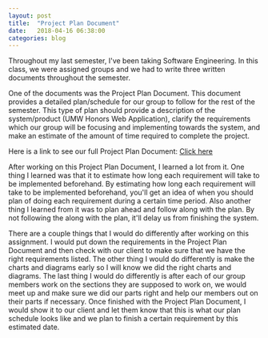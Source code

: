 ```yaml
---
layout: post
title:  "Project Plan Document"
date:   2018-04-16 06:38:00
categories: blog
---
```


Throughout my last semester, I've been taking Software Engineering. In this class, we were assigned groups and we had to write three written documents throughout the semester.


One of the documents was the Project Plan Document. This document provides a detailed plan/schedule for our group to follow for the rest of the semester. This type of plan should provide
a description of the system/product (UMW Honors Web Application), clarify the requirements which our group will be focusing and implementing towards the system, and make an estimate of the amount
of time required to complete the project.

Here is a link to see our full Project Plan Document: <a href="https://www.scribd.com/document/376557896/Project-Plan-Document-for-Honors-Program-Web-Application">Click here</a>


After working on this Project Plan Document, I learned a lot from it. One thing I learned was that it to estimate how long each requirement will take to be implemented beforehand.
By estimating how long each requirement will take to be implemented beforehand, you'll get an idea of when you should plan of doing each requirement during a certain time period.
Also another thing I learned from it was to plan ahead and follow along with the plan. By not following the along with the plan, it'll delay us from finishing the system.


There are a couple things that I would do differently after working on this assignment. I would put down the requirements in the Project Plan Document and then check with our
client to make sure that we have the right requirements listed. The other thing I would do differently is make the charts and diagrams early so I will know we did the right
charts and diagrams. The last thing I would do differently is after each of our group members work on the sections they are supposed to work on, we would meet up and make sure
we did our parts right and help our members out on their parts if necessary. Once finished with the Project Plan Document, I would show it to our client and let them know that
this is what our plan schedule looks like and we plan to finish a certain requirement by this estimated date.